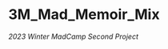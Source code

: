 # 3M_Mad_Memoir_Mix
*2023 Winter MadCamp Second Project*

<!--

## Outline
<img src="https://github.com/najiyeon/3M_Mad_Memoir_Mix/assets/113894257/f79ea7fd-abf9-46e6-ad58-fe4bbaec736f" width="200"></img>  <img src="https://github.com/najiyeon/3M_Mad_Memoir_Mix/assets/113894257/24dcd24f-669b-4eca-9e6b-1285874f04de" width="350"></img>

<br/>

**3M: Mad Memoir Mix**는 3개의 **M**(**Member, Memory, Minigame**)으로 구성된 앱으로, 몰입캠프 구성원 간에 유대를 쌓고 추억을 기록하는 공간입니다.

<br/>

## Team
**나지연**  <a href="https://github.com/najiyeon" target="_blank"><img src="https://img.shields.io/badge/GitHub-181717?style=flat-square&logo=github&logoColor=white"></a>

**하준학** <a href="https://github.com/jannagi" target="_blank"><img src="https://img.shields.io/badge/GitHub-181717?style=flat-square&logo=github&logoColor=white"></a>

<br/>

## Tech Stack
**Front-end** : Kotlin

**IDE** : Android Studio

<br/>

## About
**Member**
- 연락처 목록: 나의 몰입메이트들의 연락처를 확인할 수 있습니다.
- 연락처 검색: 이름으로 연락처를 검색할 수 있습니다.
- 연락처 상세정보: 연락처를 클릭하면 연락처 정보를 자세하게 볼 수 있습니다.
- 전화/메시지 연결: 휴대폰 기본 전화/메시지 앱으로 연결되어 간편하게 전화를 걸거나 메시지를 보낼 수 있습니다.

**Memory**
- 사진 view: 남는 것은 사진뿐! 몰캠에서의 추억들을 갤러리로 확인할 수 있습니다.
- 사진 상세정보: 사진을 클릭하면 사진의 이름, 날짜, 사진 사이즈, 파일 크기를 확인할 수 있습니다.
- 사진 비율 전환: 원본비율과 정방형 비율로 볼 수 있게 변환해주는 버튼이 있습니다.

**Minigame**
- 동전 던지기: 동전을 던지면 앞면과 뒷면이 랜덤하게 나옵니다.
    - (추가기능) 이순신 게임: 한번쯤 그런 날이 있죠… 내일이 없는 사람처럼 마시고 싶은 밤🌙.. 내일이면 기억과 간을 모두 잃을 수 있는 게임이 있습니다. 오늘 밤 술자리는 이순신 게임으로 장을 비워내고 추억을 채워 넣어보세요! 🎉
- 주사위 굴리기: 두개의 주사위를 던져 각 주사위 면들이 랜덤하게 나옵니다.
    - (추가기능) 주사위 게임: 다들 어릴적 주사위를 가지고 놀았던 추억 하나쯤은 있죠.👶🏻 오늘은 그 추억 속으로 돌아가 주사위 게임 한 판 어떠신가요? 술도 마시면서 순수함까지 챙기는 주사위 게임👻 정말 재미있을 것 같지 않나요!?
 
<br/>

## Preview
**Intro: Splash**

<img src="https://github.com/najiyeon/3M_Mad_Memoir_Mix/assets/113894257/b222d28f-256d-464e-9266-05049fd8baad" width="250"></img> &emsp; <img src="https://github.com/najiyeon/3M_Mad_Memoir_Mix/assets/113894257/36dcdf26-59b6-4552-85fd-d481604b5b03" width="250"></img>

<br/>

**Member**

<img src="https://github.com/najiyeon/3M_Mad_Memoir_Mix/assets/113894257/a6a98c84-7f9a-4c82-a9f2-dabbea77025d" width="250"></img> &emsp; <img src="https://github.com/najiyeon/3M_Mad_Memoir_Mix/assets/113894257/c0c450f0-1080-4f7e-8282-52ef94bd141c" width="250"></img>

<br/>

**Memory**

<img src="https://github.com/najiyeon/3M_Mad_Memoir_Mix/assets/113894257/666b0858-5748-4d1c-86e5-97358c17f825" width="250"></img> &emsp; <img src="https://github.com/najiyeon/3M_Mad_Memoir_Mix/assets/113894257/7f67faca-4b03-4dcc-8300-354d9141f264" width="250"></img>

<br/>

**Minigame**

<img src="https://github.com/najiyeon/3M_Mad_Memoir_Mix/assets/113894257/9a85b317-9e6e-4f51-8ade-164d211d3641" width="250"></img>

https://github.com/najiyeon/3M_Mad_Memoir_Mix/assets/113894257/8c6d6142-07c0-4367-9eb9-b4b7b030c7a3

https://github.com/najiyeon/3M_Mad_Memoir_Mix/assets/113894257/f6c62bd2-df7a-4aad-81b3-a9025599334b

<br/>

## Beta
**apk link**

https://drive.google.com/file/d/1VQluddBxFkkSFkzc6wl1XXZtUNBA70rh/view?usp=sharing

-->
